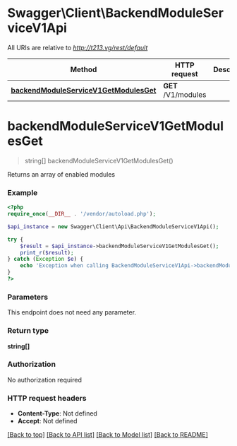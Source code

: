 # Swagger\Client\BackendModuleServiceV1Api

All URIs are relative to *http://t213.vg/rest/default*

Method | HTTP request | Description
------------- | ------------- | -------------
[**backendModuleServiceV1GetModulesGet**](BackendModuleServiceV1Api.md#backendModuleServiceV1GetModulesGet) | **GET** /V1/modules | 


# **backendModuleServiceV1GetModulesGet**
> string[] backendModuleServiceV1GetModulesGet()



Returns an array of enabled modules

### Example
```php
<?php
require_once(__DIR__ . '/vendor/autoload.php');

$api_instance = new Swagger\Client\Api\BackendModuleServiceV1Api();

try {
    $result = $api_instance->backendModuleServiceV1GetModulesGet();
    print_r($result);
} catch (Exception $e) {
    echo 'Exception when calling BackendModuleServiceV1Api->backendModuleServiceV1GetModulesGet: ', $e->getMessage(), PHP_EOL;
}
?>
```

### Parameters
This endpoint does not need any parameter.

### Return type

**string[]**

### Authorization

No authorization required

### HTTP request headers

 - **Content-Type**: Not defined
 - **Accept**: Not defined

[[Back to top]](#) [[Back to API list]](../../README.md#documentation-for-api-endpoints) [[Back to Model list]](../../README.md#documentation-for-models) [[Back to README]](../../README.md)

